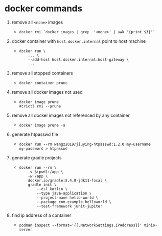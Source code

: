 # docker commands

1. remove all `<none>` images
    * ```shell
      docker rmi `docker images | grep  '<none>' | awk '{print $3}'`
      ```
2. docker container with `host.docker.internal` point to host machine
    * ```shell
      docker run \
          ... \
          --add-host host.docker.internal:host-gateway \
          ...
      ```
3. remove all stopped containers
    * ```shell
      docker container prune
      ```
4. remove all docker images not used
    * ```shell
      docker image prune
      #crictl rmi --prune
      ```
5. remove all docker images not referenced by any container
    * ```shell
      docker image prune -a
      ```
6. generate htpasswd file
    * ```shell
      docker run --rm wangz2019/jiuying-htpasswd:1.2.0 my-username my-password > htpasswd
      ```
7. generate gradle projects
    * ```shell
      docker run --rm \
          -v $(pwd):/app \
          -w /app \
          docker.io/gradle:8.4.0-jdk11-focal \
          gradle init \
              --dsl kotlin \
              --type java-application \
              --project-name hello-world \
              --package com.example.helloworld \
              --test-framework junit-jupiter
      ```
8. find ip address of a container
    * ```shell
      podman inspect --format='{{.NetworkSettings.IPAddress}}' minio-server
      ```
